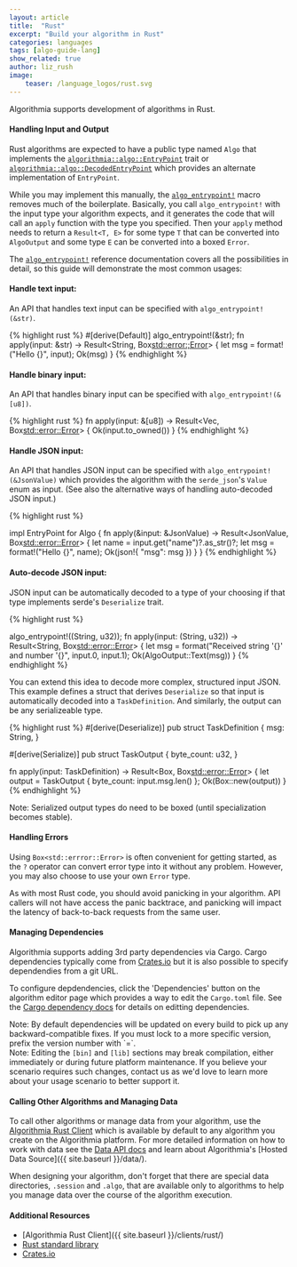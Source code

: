 ```yaml
---
layout: article
title:  "Rust"
excerpt: "Build your algorithm in Rust"
categories: languages
tags: [algo-guide-lang]
show_related: true
author: liz_rush
image:
    teaser: /language_logos/rust.svg
---
```


Algorithmia supports development of algorithms in Rust.

#### Handling Input and Output

Rust algorithms are expected to have a public type named `Algo` that implements the [`algorithmia::algo::EntryPoint`](https://docs.rs/algorithmia/2/algorithmia/algo/trait.EntryPoint.html) trait or [`algorithmia::algo::DecodedEntryPoint`](https://docs.rs/algorithmia/2/algorithmia/algo/trait.DecodedEntryPoint.html) which provides an alternate implementation of `EntryPoint`.

While you may implement this manually, the [`algo_entrypoint!`](https://docs.rs/algorithmia/2/algorithmia/macro.algo_entrypoint.html) macro removes much of the boilerplate. Basically, you call `algo_entrypoint!` with the input type your algorithm expects, and it generates the code that will call an `apply` function with the type you specified. Then your `apply` method needs to return a `Result<T, E>` for some type `T` that can be converted into `AlgoOutput` and some type `E` can be converted into a boxed `Error`.

The [`algo_entrypoint!`](https://docs.rs/algorithmia/2/algorithmia/macro.algo_entrypoint.html) reference documentation covers all the possibilities in detail, so this guide will demonstrate the most common usages:

#### Handle text input:

An API that handles text input can be specified with `algo_entrypoint!(&str)`.

{% highlight rust %}
#[derive(Default)]
algo_entrypoint!(&str);
fn apply(input: &str) -> Result<String, Box<std::error:;Error>> {
    let msg = format!("Hello {}", input);
    Ok(msg)
}
{% endhighlight %}

#### Handle binary input:

An API that handles binary input can be specified with `algo_entrypoint!(&[u8])`.

{% highlight rust %}
fn apply(input: &[u8]) -> Result<Vec<u8>, Box<std::error::Error>> {
    Ok(input.to_owned())
}
{% endhighlight %}

#### Handle JSON input:

An API that handles JSON input can be specified with `algo_entrypoint!(&JsonValue)`
which provides the algorithm with the `serde_json`'s `Value` enum as input.
(See also the alternative ways of handling auto-decoded JSON input.)

{% highlight rust %}

impl EntryPoint for Algo {
    fn apply(&input: &JsonValue) -> Result<JsonValue, Box<std::error::Error>> {
        let name = input.get("name")?.as_str()?;
        let msg = format!("Hello {}", name);
        Ok(json!{ "msg": msg })
    }
}
{% endhighlight %}


#### Auto-decode JSON input:
JSON input can be automatically decoded to a type of your choosing if that type implements serde's `Deserialize` trait.

{% highlight rust %}

algo_entrypoint!((String, u32));
fn apply(input: (String, u32)) -> Result<String, Box<std::error::Error>> {
    let msg = format("Received string '{}' and number '{}", input.0, input.1);
    Ok(AlgoOutput::Text(msg))
}
{% endhighlight %}

You can extend this idea to decode more complex, structured input JSON.
This example defines a struct that derives `Deserialize` so that input
is automatically decoded into a `TaskDefinition`. And similarly, the output
can be any serializeable type.

{% highlight rust %}
#[derive(Deserialize)]
pub struct TaskDefinition {
    msg: String,
}

#[derive(Serialize)]
pub struct TaskOutput {
    byte_count: u32,
}

fn apply(input: TaskDefinition) -> Result<Box<TaskOutput>, Box<std::error::Error>> {
    let output = TaskOutput { byte_count: input.msg.len() };
    Ok(Box::new(output))
}
{% endhighlight %}

Note: Serialized output types do need to be boxed (until specialization becomes stable).

#### Handling Errors

Using `Box<std::errror::Error>` is often convenient for getting started, as the `?` operator
can convert error type into it without any problem. However, you may also choose to use your own
`Error` type.

As with most Rust code, you should avoid panicking in your algorithm. API callers will not have
access the panic backtrace, and panicking will impact the latency of back-to-back requests
from the same user.

#### Managing Dependencies

Algorithmia supports adding 3rd party dependencies via Cargo. Cargo dependencies typically come from <a href="https://crates.io/">Crates.io</a>
but it is also possible to specify dependendies from a git URL.

To configure depdendencies, click the 'Dependencies' button on the algorithm editor page which provides a way to edit the `Cargo.toml` file.
See the [Cargo dependency docs](http://doc.crates.io/specifying-dependencies.html) for details on editting dependencies.

<aside class="notice">
  Note: By default dependencies will be updated on every build to pick up any backward-compatible fixes.
  If you must lock to a more specific version, prefix the version number with `=`.
</aside>

<aside class="notice">
  Note: Editing the <code>[bin]</code> and <code>[lib]</code> sections may break compilation, either immediately or during future platform maintenance.
  If you believe your scenario requires such changes, contact us as we'd love to learn more about your usage scenario to better support it.
</aside>

#### Calling Other Algorithms and Managing Data

To call other algorithms or manage data from your algorithm, use the <a href="{{ site.baseurl }}/clients/rust/">Algorithmia Rust Client</a> which is available by default to any algorithm you create on the Algorithmia platform. For more detailed information on how to work with data see the [Data API docs](http://docs.algorithmia.com/) and learn about Algorithmia's [Hosted Data Source]({{ site.baseurl }}/data/).

When designing your algorithm, don't forget that there are special data directories, `.session` and `.algo`, that are available only to algorithms to help you manage data over the course of the algorithm execution.


#### Additional Resources

* [Algorithmia Rust Client]({{ site.baseurl }}/clients/rust/)
* [Rust standard library](https://doc.rust-lang.org/std/)
* [Crates.io](https://crates.io/)
